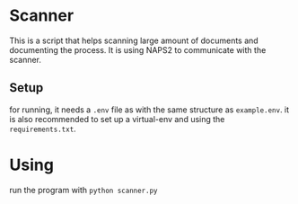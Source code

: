 # Scanner
This is a script that helps scanning large amount of documents and documenting the process.
It is using NAPS2 to communicate with the scanner.

## Setup
for running, it needs a `.env` file as with the same structure as `example.env`.
it is also recommended to set up a virtual-env and using the `requirements.txt`.

# Using
run the program with `python scanner.py`